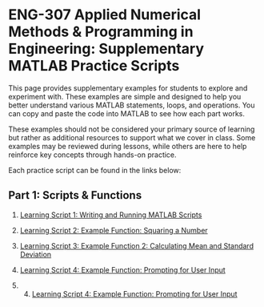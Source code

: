 
# ENG-307 Applied Numerical Methods & Programming in Engineering: Supplementary MATLAB Practice Scripts

This page provides supplementary examples for students to explore and experiment with. These examples are simple and designed to help you better understand various MATLAB statements, loops, and operations. You can copy and paste the code into MATLAB to see how each part works.

These examples should not be considered your primary source of learning but rather as additional resources to support what we cover in class. Some examples may be reviewed during lessons, while others are here to help reinforce key concepts through hands-on practice.

Each practice script can be found in the links below:

## Part 1: Scripts & Functions

1. [Learning Script 1: Writing and Running MATLAB Scripts](exercise1.md)
  
2. [Learning Script 2: Example Function: Squaring a Number](exercise2.md)

3. [Learning Script 3: Example Function 2: Calculating Mean and Standard Deviation](exercise3.md)

4. [Learning Script 4: Example Function: Prompting for User Input](exercise4.md)

5. 4. [Learning Script 4: Example Function: Prompting for User Input](exercise5.md)
